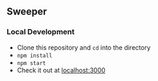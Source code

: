## Sweeper

### Local Development
- Clone this repository and `cd` into the directory
- `npm install`
- `npm start`
- Check it out at [localhost:3000](localhost:3000)
